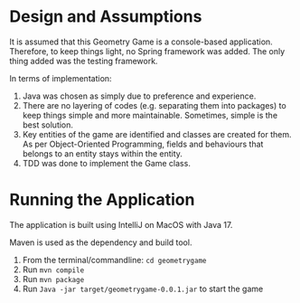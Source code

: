 # Design and Assumptions

It is assumed that this Geometry Game is a console-based application. Therefore, to keep things light, no Spring framework was added. The only thing added was the testing framework. 

In terms of implementation:

1. Java was chosen as simply due to preference and experience. 
2. There are no layering of codes (e.g. separating them into packages) to keep things simple and more maintainable. Sometimes, simple is the best solution. 
3. Key entities of the game are identified and classes are created for them. As per Object-Oriented Programming, fields and behaviours that belongs to an entity stays within the entity.
4. TDD was done to implement the Game class.

# Running the Application

The application is built using IntelliJ on MacOS with Java 17. 

Maven is used as the dependency and build tool.

1. From the terminal/commandline: `cd geometrygame`
2. Run `mvn compile`
3. Run `mvn package`
4. Run `Java -jar target/geometrygame-0.0.1.jar` to start the game
